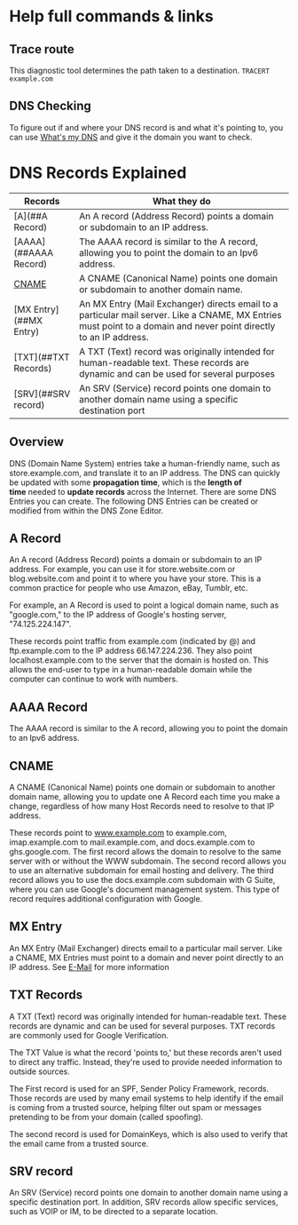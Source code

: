 # Help full commands & links

## Trace route

This diagnostic tool determines the path taken to a destination.
`TRACERT example.com`

## DNS Checking

To figure out if and where your DNS record is and what it's pointing to, you can use
[What's my DNS](https://www.whatsmydns.net/) and give it the domain you want to check.

# DNS Records Explained

| Records                | What they do |
|------------------------|--------------|
| [A](##A Record)        | An A record (Address Record) points a domain or subdomain to an IP address. |
| [AAAA](##AAAA Record)  | The AAAA record is similar to the A record, allowing you to point the domain to an Ipv6 address. |
| [CNAME](##CNAME)       | A CNAME (Canonical Name) points one domain or subdomain to another domain name. |
| [MX Entry](##MX Entry) | An MX Entry (Mail Exchanger) directs email to a particular mail server. Like a CNAME, MX Entries must point to a domain and never point directly to an IP address. |
| [TXT](##TXT Records)   | A TXT (Text) record was originally intended for human-readable text. These records are dynamic and can be used for several purposes |
| [SRV](##SRV record)    | An SRV (Service) record points one domain to another domain name using a specific destination port |

## Overview

DNS (Domain Name System) entries take a human-friendly name, such as store.example.com, and translate it to an IP address. The DNS can quickly be updated with some **propagation time**, which is the **length of time** needed to **update records** across the Internet. There are some DNS Entries you can create. The following DNS Entries can be created or modified from within the DNS Zone Editor.

## A Record

An A record (Address Record) points a domain or subdomain to an IP address. For example, you can use it for store.website.com or blog.website.com and point it to where you have your store. This is a common practice for people who use Amazon, eBay, Tumblr, etc.

For example, an A Record is used to point a logical domain name, such as "google.com," to the IP address of Google's hosting server, "74.125.224.147".

These records point traffic from example.com (indicated by @) and ftp.example.com to the IP address 66.147.224.236. They also point localhost.example.com to the server that the domain is hosted on. This allows the end-user to type in a human-readable domain while the computer can continue to work with numbers.

## AAAA Record

The AAAA record is similar to the A record, allowing you to point the domain to an Ipv6 address.

## CNAME

A CNAME (Canonical Name) points one domain or subdomain to another domain name, allowing you to update one A Record each time you make a change, regardless of how many Host Records need to resolve to that IP address.

These records point to www.example.com to example.com, imap.example.com to mail.example.com, and docs.example.com to ghs.google.com. The first record allows the domain to resolve to the same server with or without the WWW subdomain. The second record allows you to use an alternative subdomain for email hosting and delivery. The third record allows you to use the docs.example.com subdomain with G Suite, where you can use Google's document management system. This type of record requires additional configuration with Google.

## MX Entry

An MX Entry (Mail Exchanger) directs email to a particular mail server. Like a CNAME, MX Entries must point to a domain and never point directly to an IP address. See [E-Mail](E-Mail.md) for more information

## TXT Records

A TXT (Text) record was originally intended for human-readable text. These records are dynamic and can be used for several purposes. TXT records are commonly used for Google Verification.

The TXT Value is what the record 'points to,' but these records aren't used to direct any traffic. Instead, they're used to provide needed information to outside sources.

The First record is used for an SPF, Sender Policy Framework, records. Those records are used by many email systems to help identify if the email is coming from a trusted source, helping filter out spam or messages pretending to be from your domain (called spoofing).

The second record is used for DomainKeys, which is also used to verify that the email came from a trusted source.

## SRV record

An SRV (Service) record points one domain to another domain name using a specific destination port. In addition, SRV records allow specific services, such as VOIP or IM, to be directed to a separate location.